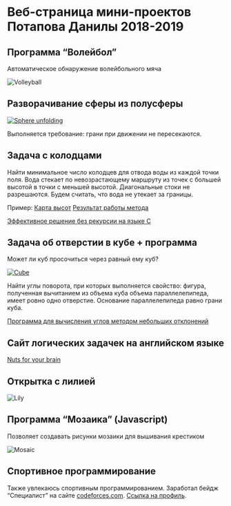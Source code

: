 # Веб-страница мини-проектов Потапова Данилы 2018-2019

## Программа “Волейбол”

Автоматическое обнаружение волейбольного мяча

![Volleyball](https://github.com/Danila2016/portfolio/images/s1_60_70_0223.jpg?raw=true)

## Разворачивание сферы из полусферы

[![Sphere unfolding](https://github.com/Danila2016/portfolio/images/sphere.png?raw=true)](https://github.com/Danila2016/portfolio/videos/sphere.mp4?raw=true)

Выполняется требование: грани при движении не пересекаются.

## Задача с колодцами

Найти минимальное число колодцев для отвода воды из каждой точки поля. Вода стекает по невозрастающему маршруту из точек с большей высотой в точки с меньшей высотой. Диагональные стоки не разрешаются. Будем считать, что вода не утекает за границы.

Пример: [Карта высот](https://github.com/Danila2016/portfolio/images/wells.jpg?raw=true)
[Результат работы метода](https://github.com/Danila2016/portfolio/images/wells_solution.jpg?raw=true)

[Эффективное решение без рекурсии на языке C](https://github.com/Danila2016/portfolio/sources/p4.c)

## Задача об отверстии в кубе + программа

Может ли куб просочиться через равный ему куб?

[![Cube](https://github.com/Danila2016/portfolio/images/cube.png?raw=true)](https://github.com/Danila2016/portfolio/videos/cube_h264_mpeg4.mp4?raw=true)

Найти углы поворота, при которых выполняется свойство: фигура, полученная вычитанием из объема куба объема параллелепипеда, имеет ровно одно отверстие. Основание параллелепипеда равно грани куба.

[Программа для вычисления углов методом небольших отклонений](https://github.com/Danila2016/portfolio/sources/align_release.py)

## Сайт логических задачек на английском языке

[Nuts for your brain](www.facebook.com/NutsForYourBrain)

## Открытка с лилией

![Lily](https://github.com/Danila2016/portfolio/images/lily1.png?raw=true)

## Программа “Мозаика” (Javascript)

Позволяет создавать рисунки мозаики для вышивания крестиком

![Mosaic](https://github.com/Danila2016/portfolio/images/flower2.png?raw=true)

## Спортивное программирование

Также увлекаюсь спортивным программированием. Заработал бейдж “Специалист” на сайте [codeforces.com](https://codeforces.com). [Ссылка на профиль](https://codeforces.com/profile/DSP-friendly).